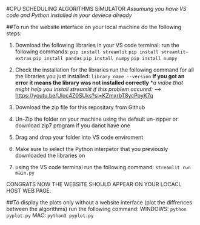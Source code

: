 #CPU SCHEDULING ALGORITHMS SIMULATOR
*Assumung you have VS code and Python installed in your deviece already*

##To run the website interface on your local machine do the following steps:

1. Download the following libraries in your VS code terminal:
   run the following commands:
   `pip install streamlit`
   `pip install streamlit-extras`
   `pip install pandas`
   `pip install numpy`
   `pip install numpy`

2. Check the installation for the libraries
   run the following command for all the libraries you just installed:
   `library_name --version`
   **If you got an error it means the library was not installed correctly**
   **a vidoe that might help you install streamlit if this problem occured:*
   --> https://youtu.be/Uloc4Z0SUks?si=KZmxrbT8ycPoyK7q

3. Download the zip file for this repositary from Github
4. Un-Zip the folder on your machine using the default un-zipper or download zip7 program if you danot have one
5. Drag and drop your folder into VS code enviroment
6. Make sure to select the Python interpetor that you previously downloaded the libraries on
7. using the VS code terminal run the following command:
   `streamlit run main.py`

CONGRATS NOW THE WEBSITE SHOULD APPEAR ON YOUR LOCACL HOST WEB PAGE.

##To display the plots only without a website interface (plot the diffrences between the algorithms)
run the following command:
WINDOWS: `python pyplot.py`
MAC: `python3 pyplot.py`
   
